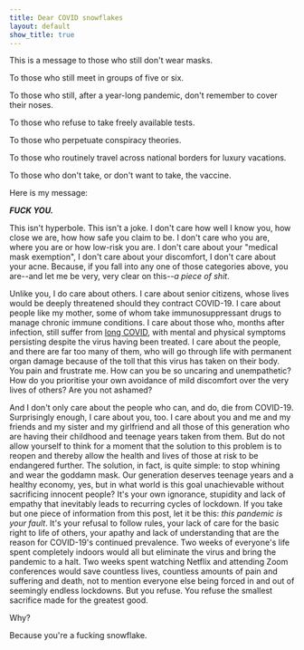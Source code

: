 ```yaml
---
title: Dear COVID snowflakes
layout: default
show_title: true
---
```


This is a message to those who still don't wear masks.

To those who still meet in groups of five or six.

To those who still, after a year-long pandemic, don't remember to cover their noses.

To those who refuse to take freely available tests.

To those who perpetuate conspiracy theories.

To those who routinely travel across national borders for luxury vacations.

To those who don't take, or don't want to take, the vaccine.

Here is my message:

***FUCK YOU.***

This isn't hyperbole. This isn't a joke. I don't care how well I know you, how close we are, how how safe you claim to be. I don't care who you are, where you are or how low-risk you are. I don't care about your "medical mask exemption", I don't care about your discomfort, I don't care about your acne. Because, if you fall into any one of those categories above, you are--and let me be very, very clear on this--*a piece of shit*.

Unlike you, I do care about others. I care about senior citizens, whose lives would be deeply threatened should they contract COVID-19. I care about people like my mother, some of whom take immunosuppressant drugs to manage chronic immune conditions. I care about those who, months after infection, still suffer from [long COVID](https://www.health.harvard.edu/blog/the-tragedy-of-the-post-covid-long-haulers-2020101521173), with mental and physical symptoms persisting despite the virus having been treated. I care about the people, and there are far too many of them, who will go through life with permanent organ damage because of the toll that this virus has taken on their body. You pain and frustrate me. How can you be so uncaring and unempathetic? How do you prioritise your own avoidance of mild discomfort over the very lives of others? Are you not ashamed?

And I don't only care about the people who can, and do, die from COVID-19. Surprisingly enough, I care about you, too. I care about you and me and my friends and my sister and my girlfriend and all those of this generation who are having their childhood and teenage years taken from them. But do not allow yourself to think for a moment that the solution to this problem is to reopen and thereby allow the health and lives of those at risk to be endangered further. The solution, in fact, is quite simple: to stop whining and wear the goddamn mask. Our generation deserves teenage years and a healthy economy, yes, but in what world is this goal unachievable without sacrificing innocent people? It's your own ignorance, stupidity and lack of empathy that inevitably leads to recurring cycles of lockdown. If you take but one piece of information from this post, let it be this: *this pandemic is your fault*. It's your refusal to follow rules, your lack of care for the basic right to life of others, your apathy and lack of understanding that are the reason for COVID-19's continued prevalence. Two weeks of everyone's life spent completely indoors would all but eliminate the virus and bring the pandemic to a halt. Two weeks spent watching Netflix and attending Zoom conferences would save countless lives, countless amounts of pain and suffering and death, not to mention everyone else being forced in and out of seemingly endless lockdowns. But you refuse. You refuse the smallest sacrifice made for the greatest good. 

Why?

Because you're a fucking snowflake.
